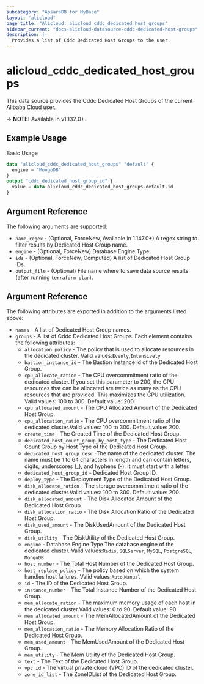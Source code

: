 ```yaml
---
subcategory: "ApsaraDB for MyBase"
layout: "alicloud"
page_title: "Alicloud: alicloud_cddc_dedicated_host_groups"
sidebar_current: "docs-alicloud-datasource-cddc-dedicated-host-groups"
description: |-
  Provides a list of Cddc Dedicated Host Groups to the user.
---
```


# alicloud\_cddc\_dedicated\_host\_groups

This data source provides the Cddc Dedicated Host Groups of the current Alibaba Cloud user.

-> **NOTE:** Available in v1.132.0+.

## Example Usage

Basic Usage

```terraform
data "alicloud_cddc_dedicated_host_groups" "default" {
  engine = "MongoDB"
}
output "cddc_dedicated_host_group_id" {
  value = data.alicloud_cddc_dedicated_host_groups.default.id
}
```

## Argument Reference

The following arguments are supported:

* `name_regex` - (Optional, ForceNew, Available in 1.147.0+) A regex string to filter results by Dedicated Host Group name.
* `engine` - (Optional, ForceNew) Database Engine Type.
* `ids` - (Optional, ForceNew, Computed)  A list of Dedicated Host Group IDs.
* `output_file` - (Optional) File name where to save data source results (after running `terraform plan`).

## Argument Reference

The following attributes are exported in addition to the arguments listed above:

* `names` - A list of Dedicated Host Group names.
* `groups` - A list of Cddc Dedicated Host Groups. Each element contains the following attributes:
	* `allocation_policy` -  The policy that is used to allocate resources in the dedicated cluster. Valid values:`Evenly`,`Intensively`
	* `bastion_instance_id` - The Bastion Instance id of the Dedicated Host Group.
	* `cpu_allocate_ration` - The CPU overcommitment ratio of the dedicated cluster. If you set this parameter to 200, the CPU resources that can be allocated are twice as many as the CPU resources that are provided. This maximizes the CPU utilization. Valid values: 100 to 300. Default value: 200.
	* `cpu_allocated_amount` - The CPU Allocated Amount of the Dedicated Host Group.
	* `cpu_allocation_ratio` - The CPU overcommitment ratio of the dedicated cluster.Valid values: 100 to 300. Default value: 200.
	* `create_time` - The Created Time of the Dedicated Host Group.
	* `dedicated_host_count_group_by_host_type` - The Dedicated Host Count Group by Host Type of the Dedicated Host Group.
	* `dedicated_host_group_desc` -The name of the dedicated cluster. The name must be 1 to 64 characters in length and can contain letters, digits, underscores (_), and hyphens (-). It must start with a letter.
	* `dedicated_host_group_id` - Dedicated Host Group ID.
	* `deploy_type` - The Deployment Type of the Dedicated Host Group.
	* `disk_allocate_ration` - The storage overcommitment ratio of the dedicated cluster.Valid values: 100 to 300. Default value: 200.
	* `disk_allocated_amount` - The Disk Allocated Amount of the Dedicated Host Group.
	* `disk_allocation_ratio` - The Disk Allocation Ratio of the Dedicated Host Group.
	* `disk_used_amount` - The DiskUsedAmount of the Dedicated Host Group.
	* `disk_utility` - The DiskUtility of the Dedicated Host Group.
	* `engine` - Database Engine Type.The database engine of the dedicated cluster. Valid values:`Redis`, `SQLServer`, `MySQL`, `PostgreSQL`, `MongoDB`
	* `host_number` - The Total Host Number  of the Dedicated Host Group.
	* `host_replace_policy` - The policy based on which the system handles host failures. Valid values:`Auto`,`Manual`
	* `id` - The ID of the Dedicated Host Group.
	* `instance_number` - The Total Instance Number of the Dedicated Host Group.
	* `mem_allocate_ration` - The maximum memory usage of each host in the dedicated cluster.Valid values: 0 to 90. Default value: 90.
	* `mem_allocated_amount` - The MemAllocatedAmount of the Dedicated Host Group.
	* `mem_allocation_ratio` - The Memory Allocation Ratio of the Dedicated Host Group.
	* `mem_used_amount` - The MemUsedAmount of the Dedicated Host Group.
	* `mem_utility` - The Mem Utility of the Dedicated Host Group.
	* `text` - The Text of the Dedicated Host Group.
	* `vpc_id` - The virtual private cloud (VPC) ID of the dedicated cluster.
	* `zone_id_list` - The ZoneIDList of the Dedicated Host Group.
